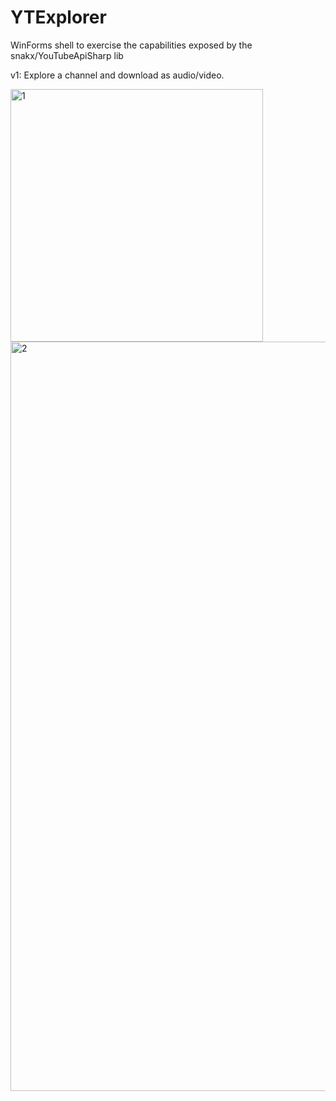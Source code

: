# YTExplorer
WinForms shell to exercise the capabilities exposed by the snakx/YouTubeApiSharp lib

v1: Explore a channel and download as audio/video.

<img width="404" alt="1" src="https://user-images.githubusercontent.com/96494625/146991781-c9da4972-9455-4079-aae2-ded902fe682d.PNG">
<img width="1199" alt="2" src="https://user-images.githubusercontent.com/96494625/146991786-b17dbda4-b752-4e28-82e2-eba8a35ac924.PNG">
